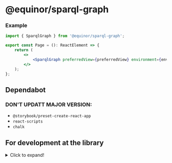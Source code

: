 # @equinor/sparql-graph

### Example

```jsx
import { SparqlGraph } from '@equinor/sparql-graph';

export const Page = (): ReactElement => {
	return (
		<>
			<SparqlGraph preferredView={preferredView} environment={environment} setStatus={setStatus} refresh={refresh} query={query} />
		</>
	);
};
```

## Dependabot

### DON'T UPDATT MAJOR VERSION:

-   `@storybook/preset-create-react-app`
-   `react-scripts`
-   `chalk`

## For development at the library

<details>
  <summary>Click to expand!</summary>
  
  ### Install Node.js

Install the latest [LTS] (https://nodejs.org) version of Node.js, and at the same time make sure you are on version 6 of the `npm`-CLI (We currently have some challenges with` npm 7`).

```sh
$ node -v && npm -v
v14.17.6
6.14.15
```

### Log on to the package register

-   Set up a [personal access token](https://github.com/settings/tokens) on your private GitHub account, and turn on SSO for the equinor organization.
-   Register your [email address](https://github.com/settings/emails) on your private GitHub account (no need to replace your default address)

```sh
$ npm login --registry=https://npm.pkg.github.com
> Username: USERNAME
> Password: PERSONAL-ACCESS-TOKEN
> Email: PUBLIC-EMAIL-ADDRESS
```

### Install Yarn

```sh
$ npm install --global yarn
```

### Install project dependencies

```sh
$ yarn
```

## Local development

```sh
$ yarn run storybook # Runs up a local dev version of Storybook - Both good tools to use to quickly see changes along the way.
```

## Code quality

The project is set up with TypeScript, Eslint, Prettier, and the following is run when validating each pull request:

```sh
$ yarn run checkcode
```

## Testing

We will write unit tests on critical functionality.

```sh
$ yarn run test
```

## Construction

```sh
$ yarn run build:storybook # Builds Storybook for static files, and deploys for Vercel for pull requests and merging for main
$ yarn run build:lib # Packs the library (not Storybook) - This step is run before `npm publish` is run
```

</details>
